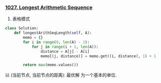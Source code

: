 ### [1027. Longest Arithmetic Sequence](https://leetcode.com/problems/longest-arithmetic-sequence/)


1. 表格模式

```Python
class Solution:
    def longestArithSeqLength(self, A):
        memo = {}
        for i in range(0, len(A) - 1):
            for j in range(i + 1, len(A)):
                distance = A[j] - A[i]
                memo[(j, distance)] = memo.get((i, distance), 1) + 1

        return max(memo.values())
```


以 (当前节点, 当前节点的距离): 最优解 为一个基本的单位.
